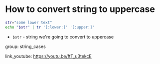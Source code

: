 # How to convert string to uppercase

```bash
str="some lower text"
echo "$str" | tr '[:lower:]' '[:upper:]'
```

- `$str` - string we're going to convert to uppercase

group: string_cases


link_youtube: https://youtu.be/ftT_u3tekcE
